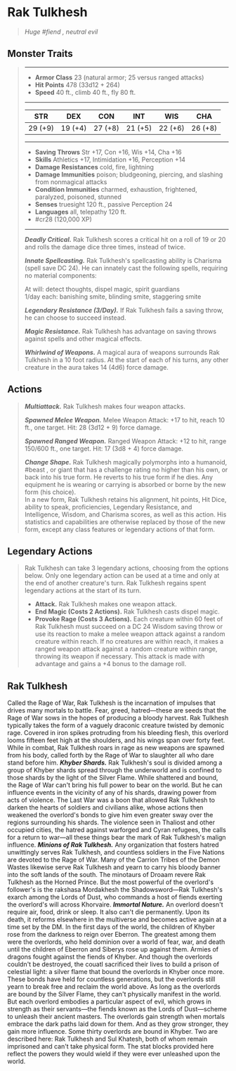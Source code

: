 # Rak Tulkhesh
>*Huge #fiend , neutral evil*
## Monster Traits
>___
>- **Armor Class** 23 (natural armor; 25 versus ranged attacks)
>- **Hit Points** 478 (33d12 + 264)
>- **Speed** 40 ft., climb 40 ft., fly 80 ft.
>___
>|STR|DEX|CON|INT|WIS|CHA|
>|:---:|:---:|:---:|:---:|:---:|:---:|
>|29 (+9)|19 (+4)|27 (+8)|21 (+5)|22 (+6)|26 (+8)|
>___
>- **Saving Throws** Str +17, Con +16, Wis +14, Cha +16
>- **Skills** Athletics +17, Intimidation +16, Perception +14
>- **Damage Resistances** cold, fire, lightning
>- **Damage Immunities** poison; bludgeoning, piercing, and slashing from nonmagical attacks
>- **Condition Immunities** charmed, exhaustion, frightened, paralyzed, poisoned, stunned
>- **Senses** truesight 120 ft., passive Perception 24
>- **Languages** all, telepathy 120 ft.
>- #cr28 (120,000 XP)
>___
>***Deadly Critical.*** Rak Tulkhesh scores a critical hit on a roll of 19 or 20 and rolls the damage dice three times, instead of twice.  
>
>***Innate Spellcasting.*** Rak Tulkhesh's spellcasting ability is Charisma (spell save DC 24). He can innately cast the following spells, requiring no material components:  
>
>At will: detect thoughts, dispel magic, spirit guardians  
>1/day each: banishing smite, blinding smite, staggering smite  
>
>
>***Legendary Resistance (3/Day).*** If Rak Tulkhesh fails a saving throw, he can choose to succeed instead.  
>
>***Magic Resistance.*** Rak Tulkhesh has advantage on saving throws against spells and other magical effects.  
>
>***Whirlwind of Weapons.*** A magical aura of weapons surrounds Rak Tulkhesh in a 10 foot radius. At the start of each of his turns, any other creature in the aura takes 14 (4d6) force damage.  
>
## Actions
>***Multiattack.*** Rak Tulkhesh makes four weapon attacks.  
>
>***Spawned Melee Weapon.*** Melee Weapon Attack: +17 to hit, reach 10 ft., one target. Hit: 28 (3d12 + 9) force damage.  
>
>***Spawned Ranged Weapon.*** Ranged Weapon Attack: +12 to hit, range 150/600 ft., one target. Hit: 17 (3d8 + 4) force damage.  
>
>***Change Shape.*** Rak Tulkhesh magically polymorphs into a humanoid, #beast , or giant that has a challenge rating no higher than his own, or back into his true form. He reverts to his true form if he dies. Any equipment he is wearing or carrying is absorbed or borne by the new form (his choice).  
>In a new form, Rak Tulkhesh retains his alignment, hit points, Hit Dice, ability to speak, proficiencies, Legendary Resistance, and Intelligence, Wisdom, and Charisma scores, as well as this action. His statistics and capabilities are otherwise replaced by those of the new form, except any class features or legendary actions of that form.  
>
## Legendary Actions
>Rak Tulkhesh can take 3 legendary actions, choosing from the options below. Only one legendary action can be used at a time and only at the end of another creature's turn. Rak Tulkhesh regains spent legendary actions at the start of its turn.
>
>- **Attack.** Rak Tulkhesh makes one weapon attack.
>- **End Magic (Costs 2 Actions).** Rak Tulkhesh casts dispel magic.
>- **Provoke Rage (Costs 3 Actions).** Each creature within 60 feet of Rak Tulkhesh must succeed on a DC 24 Wisdom saving throw or use its reaction to make a melee weapon attack against a random creature within reach. If no creatures are within reach, it makes a ranged weapon attack against a random creature within range, throwing its weapon if necessary. This attack is made with advantage and gains a +4 bonus to the damage roll.
## Rak Tulkhesh
Called the Rage of War, Rak Tulkhesh is the incarnation of impulses that drives many mortals to battle. Fear, greed, hatred—these are seeds that the Rage of War sows in the hopes of producing a bloody harvest.
Rak Tulkhesh typically takes the form of a vaguely draconic creature twisted by demonic rage. Covered in iron spikes protruding from his bleeding flesh, this overlord looms fifteen feet high at the shoulders, and his wings span over forty feet. While in combat, Rak Tulkhesh roars in rage as new weapons are spawned from his body, called forth by the Rage of War to slaughter all who dare stand before him.
***Khyber Shards.*** Rak Tulkhesh's soul is divided among a group of Khyber shards spread through the underworld and is confined to those shards by the light of the Silver Flame. While shattered and bound, the Rage of War can't bring his full power to bear on the world. But he can influence events in the vicinity of any of his shards, drawing power from acts of violence.
The Last War was a boon that allowed Rak Tulkhesh to darken the hearts of soldiers and civilians alike, whose actions then weakened the overlord's bonds to give him even greater sway over the regions surrounding his shards. The violence seen in Thaliost and other occupied cities, the hatred against warforged and Cyran refugees, the calls for a return to war—all these things bear the mark of Rak Tulkhesh's malign influence.
***Minions of Rak Tulkhesh.*** Any organization that fosters hatred unwittingly serves Rak Tulkhesh, and countless soldiers in the Five Nations are devoted to the Rage of War. Many of the Carrion Tribes of the Demon Wastes likewise serve Rak Tulkhesh and yearn to carry his bloody banner into the soft lands of the south. The minotaurs of Droaam revere Rak Tulkhesh as the Horned Prince. But the most powerful of the overlord's follower's is the rakshasa Mordakhesh the Shadowsword—Rak Tulkhesh's exarch among the Lords of Dust, who commands a host of fiends exerting the overlord's will across Khorvaire.
***Immortal Nature.*** An overlord doesn't require air, food, drink or sleep. It also can't die permanently. Upon its death, it reforms elsewhere in the multiverse and becomes active again at a time set by the DM.
In the first days of the world, the children of Khyber rose from the darkness to reign over Eberron. The greatest among them were the overlords, who held dominion over a world of fear, war, and death until the children of Eberron and Siberys rose up against them. Armies of dragons fought against the fiends of Khyber. And though the overlords couldn't be destroyed, the couatl sacrificed their lives to build a prison of celestial light: a silver flame that bound the overlords in Khyber once more. These bonds have held for countless generations, but the overlords still yearn to break free and reclaim the world above.
As long as the overlords are bound by the Silver Flame, they can't physically manifest in the world. But each overlord embodies a particular aspect of evil, which grows in strength as their servants—the fiends known as the Lords of Dust—scheme to unleash their ancient masters. The overlords gain strength when mortals embrace the dark paths laid down for them. And as they grow stronger, they gain more influence.
Some thirty overlords are bound in Khyber. Two are described here: Rak Tulkhesh and Sul Khatesh, both of whom remain imprisoned and can't take physical form. The stat blocks provided here reflect the powers they would wield if they were ever unleashed upon the world.